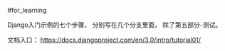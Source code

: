 #for_learning

Django入门示例的七个步骤， 分别写在几个分支里面， 除了第五部分-测试。


文档入口： https://docs.djangoproject.com/en/3.0/intro/tutorial01/
